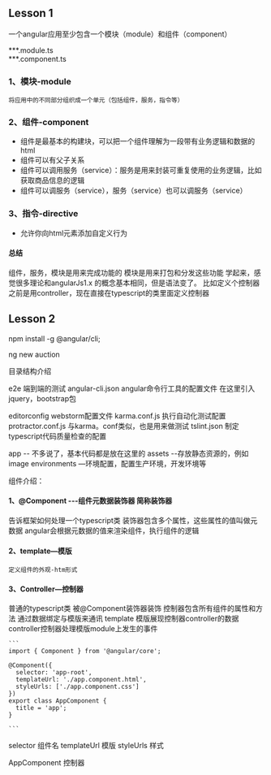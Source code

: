 ## Lesson 1

一个angular应用至少包含一个模块（module）和组件（component）

***.module.ts <br>
***.component.ts


### 1、模块-module
    将应用中的不同部分组织成一个单元（包括组件，服务，指令等）
### 2、组件-component
* 组件是最基本的构建块，可以把一个组件理解为一段带有业务逻辑和数据的html
* 组件可以有父子关系
* 组件可以调用服务（service）：服务是用来封装可重复使用的业务逻辑，比如获取商品信息的逻辑
* 组件可以调服务（service），服务（service）也可以调服务（service）
### 3、指令-directive
* 允许你向html元素添加自定义行为

#### 总结
组件，服务，模块是用来完成功能的
模块是用来打包和分发这些功能
学起来，感觉很多理论和angularJs1.x 的概念基本相同，但是语法变了。
比如定义个控制器之前是用controller，现在直接在typescript的类里面定义控制器

## Lesson 2
npm install -g @angular/cli;

ng new auction

目录结构介绍


e2e 端到端的测试
angular-cli.json angular命令行工具的配置文件
        在这里引入jquery，bootstrap包

editorconfig webstorm配置文件
karma.conf.js 执行自动化测试配置
protractor.conf.js 与karma。conf类似，也是用来做测试
tslint.json 制定typescript代码质量检查的配置


app -- 不多说了，基本代码都是放在这里的
assets --存放静态资源的，例如image
environments —环境配置，配置生产环境，开发环境等

组件介绍：

#### 1、@Component ---组件元数据装饰器 简称装饰器
告诉框架如何处理一个typescript类
装饰器包含多个属性，这些属性的值叫做元数据
angular会根据元数据的值来渲染组件，执行组件的逻辑
#### 2、template—模版
    定义组件的外观-htm形式
#### 3、Controller—控制器
普通的typescript类
被@Component装饰器装饰
控制器包含所有组件的属性和方法
通过数据绑定与模版来通讯
template 模版展现控制器controller的数据
controller控制器处理模版module上发生的事件


    ```
    import { Component } from '@angular/core';

    @Component({
      selector: 'app-root',
      templateUrl: './app.component.html',
      styleUrls: ['./app.component.css']
    })
    export class AppComponent {
      title = 'app';
    }

    ```

  selector    组件名
  templateUrl 模版
  styleUrls   样式

  AppComponent 控制器

